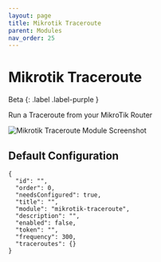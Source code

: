```yaml
---
layout: page
title: Mikrotik Traceroute
parent: Modules
nav_order: 25
---
```


# Mikrotik Traceroute

Beta
{: .label .label-purple }

Run a Traceroute from your MikroTik Router

![Mikrotik Traceroute Module Screenshot](/bug/assets/images/screenshots/module-mikrotik-traceroute.png)

## Default Configuration

```
{
  "id": "",
  "order": 0,
  "needsConfigured": true,
  "title": "",
  "module": "mikrotik-traceroute",
  "description": "",
  "enabled": false,
  "token": "",
  "frequency": 300,
  "traceroutes": {}
}
```

